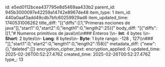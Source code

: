 id: e5ed0112bcea437795e8d5469aa433b2
parent_id: 945b3000097e42259a14742e8967de48
item_type: 1
item_id: 440a0aaf3add49cdb7bfc60259929ad6
item_updated_time: 1740531006262
title_diff: "[{\"diffs\":[[1,\"Primeras nociones de java\"]],\"start1\":0,\"start2\":0,\"length1\":0,\"length2\":25}]"
body_diff: "[{\"diffs\":[[1,\"# Numeros primitivos de java\\\n\\\n### Enteros \\\n- **Int**:     4 bytes    \\\n- **Short**:   2 bytes\\\n- **Long**:   8 bytes\\\n- **Byte**:  1 byte  rango: -128 , 127\\\n### \"]],\"start1\":0,\"start2\":0,\"length1\":0,\"length2\":158}]"
metadata_diff: {"new":{},"deleted":[]}
encryption_cipher_text: 
encryption_applied: 0
updated_time: 2025-02-26T00:52:27.476Z
created_time: 2025-02-26T00:52:27.476Z
type_: 13
